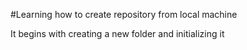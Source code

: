 #Learning how to create repository from local machine

It begins with creating a new folder and initializing it